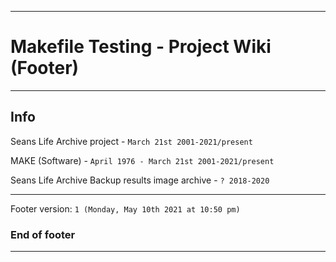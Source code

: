 
***

# Makefile Testing - Project Wiki (Footer)

***

## Info

Seans Life Archive project - `March 21st 2001-2021/present`

MAKE (Software) - `April 1976 - March 21st 2001-2021/present`

Seans Life Archive Backup results image archive - `? 2018-2020`

***

Footer version: `1 (Monday, May 10th 2021 at 10:50 pm)`

### End of footer

***
